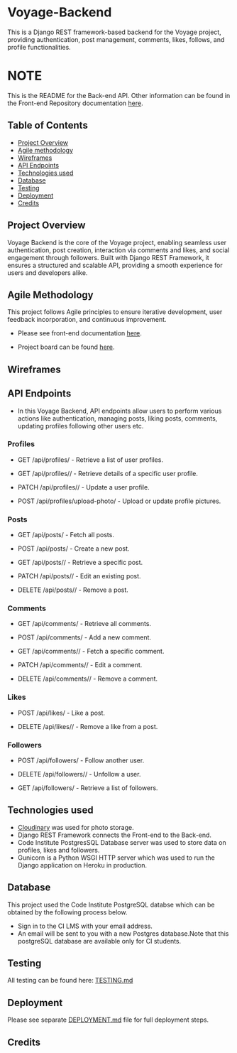 # Voyage-Backend

This is a  Django REST framework-based backend for the Voyage project, providing authentication, post management, comments, likes, follows, and profile functionalities.

# NOTE 
This is the README for the Back-end API. Other information can be found in the Front-end Repository documentation [here](https://github.com/ozi-cheri/voyage).




## Table of Contents
- [Project Overview](#project-overview)
- [Agile methodology](#agile-methodology)
- [Wireframes](#wireframes)
- [API Endpoints](#api-endpoints)
- [Technologies used](#technologies-used)
- [Database](#database)
- [Testing](#testing)
- [Deployment](#deployment)
- [Credits](#credits)



## Project Overview

Voyage Backend is the core of the Voyage project, enabling seamless user authentication, post creation, interaction via comments and likes, and social engagement through followers. Built with Django REST Framework, it ensures a structured and scalable API, providing a smooth experience for users and developers alike.


## Agile Methodology

This project follows Agile principles to ensure iterative development, user feedback incorporation, and continuous improvement. 

 * Please see front-end documentation [here](https://github.com/ozi-cheri/voyage).

 * Project board can be found [here](https://github.com/users/ozi-cheri/projects/).

 ## Wireframes



 ## API Endpoints

 *  In this Voyage Backend, API endpoints allow users to perform various actions like authentication, managing posts, liking posts, comments, updating profiles following other users etc.

 ### Profiles

* GET /api/profiles/ - Retrieve a list of user profiles.

* GET /api/profiles/<id>/ - Retrieve details of a specific user profile.

* PATCH /api/profiles/<id>/ - Update a user profile.

* POST /api/profiles/upload-photo/ - Upload or update profile pictures.

### Posts

* GET /api/posts/ - Fetch all posts.

* POST /api/posts/ - Create a new post.

* GET /api/posts/<id>/ - Retrieve a specific post.

* PATCH /api/posts/<id>/ - Edit an existing post.

* DELETE /api/posts/<id>/ - Remove a post.

### Comments

* GET /api/comments/ - Retrieve all comments.

* POST /api/comments/ - Add a new comment.

* GET /api/comments/<id>/ - Fetch a specific comment.

* PATCH /api/comments/<id>/ - Edit a comment.

* DELETE /api/comments/<id>/ - Remove a comment.

### Likes

* POST /api/likes/ - Like a post.

* DELETE /api/likes/<id>/ - Remove a like from a post.

### Followers

* POST /api/followers/ - Follow another user.

* DELETE /api/followers/<id>/ - Unfollow a user.

* GET /api/followers/ - Retrieve a list of followers.


## Technologies used

* [Cloudinary](https://cloudinary.com/) was used for photo storage.
* Django REST Framework connects the Front-end to the Back-end.
* Code Institute PostgresSQL Database server was used to store data on profiles,  likes and followers.
* Gunicorn is a Python WSGI HTTP server which was used to run the Django application on Heroku in production.

## Database

This project used the Code Institute PostgreSQL databse which can be obtained by  the following process below.

* Sign in to the CI LMS with your email address.
* An email will be sent to you with a new Postgres database.Note that this postgreSQL database are available only for CI students.

## Testing

All testing can be found here: [TESTING.md](TESTING.md) 


## Deployment

Please see separate [DEPLOYMENT.md](DEPLOYMENT.md) file for full deployment steps.




## Credits



